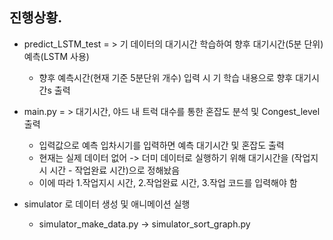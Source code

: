 ## 진행상황.
- predict_LSTM_test = > 기 데이터의 대기시간 학습하여 향후 대기시간(5분 단위) 예측(LSTM 사용)
    + 향후 예측시간(현재 기준 5분단위 개수) 입력 시 기 학습 내용으로 향후 대기시간s 출력

- main.py = > 대기시간, 야드 내 트럭 대수를 통한 혼잡도 분석 및 Congest_level 출력
    + 입력값으로 예측 입차시기를 입력하면 예측 대기시간 및 혼잡도 출력
    + 현재는 실제 데이터 없어 -> 더미 데이터로 실행하기 위해 대기시간을 (작업지시 시간 - 작업완료 시간)으로 정해놨음
    + 이에 따라 1.작업지시 시간, 2.작업완료 시간, 3.작업 코드를 입력해야 함

- simulator 로 데이터 생성 및 애니메이션 실행
    + simulator_make_data.py -> simulator_sort_graph.py
    
